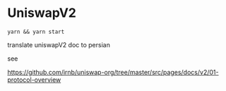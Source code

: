 # UniswapV2

`yarn && yarn start`


translate uniswapV2 doc to persian


see

https://github.com/irnb/uniswap-org/tree/master/src/pages/docs/v2/01-protocol-overview
